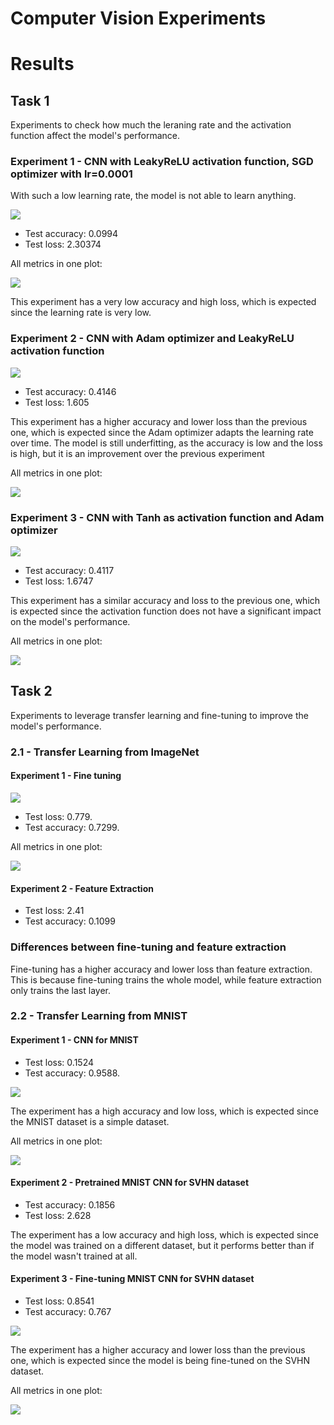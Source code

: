 # Computer Vision Experiments

# Results


## Task 1

Experiments to check how much the leraning rate and the activation function affect the model's performance.

### Experiment 1 - CNN with LeakyReLU activation function, SGD optimizer with lr=0.0001

With such a low learning rate, the model is not able to learn anything.

![](docs/img/tensorboard_custom_cnn1_sgd.png)

- Test accuracy: 0.0994
- Test loss: 2.30374

All metrics in one plot:

![](docs/plots/metrics_custom_cnn1_lr0001.png)

This experiment has a very low accuracy and high loss, which is expected since the learning rate is very low.

### Experiment 2 - CNN with Adam optimizer and LeakyReLU activation function

![](docs/img/tensorboard_custom_cnn2_adam.png)

- Test accuracy: 0.4146
- Test loss: 1.605

This experiment has a higher accuracy and lower loss than the previous one, which is expected since the Adam optimizer
 adapts the learning rate over time. The model is still underfitting, as the accuracy is low and the loss is high, but
 it is an improvement over the previous experiment

All metrics in one plot:

![](docs/plots/metrics_custom_cnn2_adam.png)

### Experiment 3 - CNN with Tanh as activation function and Adam optimizer

![](docs/img/tensorboard_custom_cnn3_tanh.png)

- Test accuracy: 0.4117
- Test loss: 1.6747

This experiment has a similar accuracy and loss to the previous one, which is expected since the activation function
 does not have a significant impact on the model's performance.

All metrics in one plot:

![](docs/plots/metrics_custom_cnn3_tanh.png)

## Task 2

Experiments to leverage transfer learning and fine-tuning to improve the model's performance.

### 2.1 - Transfer Learning from ImageNet

#### Experiment 1 - Fine tuning

![](docs/img/tensorboard_alexnet_fine_tuning.png)

- Test loss: 0.779.
- Test accuracy: 0.7299.

All metrics in one plot:

![](docs/plots/metrics_alexnet_fine_tuning.png)

#### Experiment 2 - Feature Extraction

- Test loss: 2.41
- Test accuracy: 0.1099

### Differences between fine-tuning and feature extraction

Fine-tuning has a higher accuracy and lower loss than feature extraction. This is because fine-tuning trains the whole
 model, while feature extraction only trains the last layer.

### 2.2 - Transfer Learning from MNIST

#### Experiment 1 - CNN for MNIST

- Test loss: 0.1524
- Test accuracy: 0.9588.

![](docs/img/tensorboard_mnist_cnn.png)

The experiment has a high accuracy and low loss, which is expected since the MNIST dataset is a simple dataset.

All metrics in one plot:

![](docs/plots/metrics_mnist_cnn_train.png)


#### Experiment 2 - Pretrained MNIST CNN for SVHN dataset

- Test accuracy: 0.1856
- Test loss: 2.628

The experiment has a low accuracy and high loss, which is expected since the model was trained on a different dataset, 
but it performs better than if the model wasn't trained at all.

#### Experiment 3 - Fine-tuning MNIST CNN for SVHN dataset

- Test loss: 0.8541
- Test accuracy: 0.767

![](docs/img/tensorboard_svhn_fine_tuning.png)

The experiment has a higher accuracy and lower loss than the previous one, which is expected since the model is being
 fine-tuned on the SVHN dataset.

All metrics in one plot:

![](docs/plots/metrics_svhn_fine_tuning.png)
